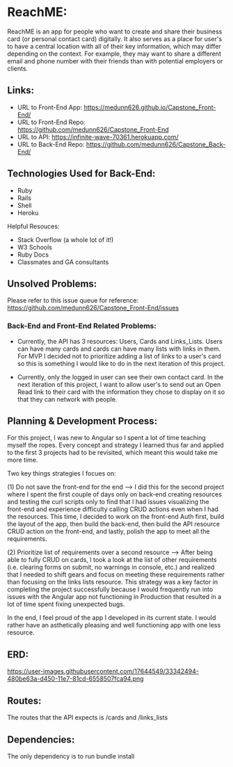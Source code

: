 # ReachME:
ReachME is an app for people who want to create and share their business card (or personal contact card) digitally. It also serves as a place for user's to have a central location with all of their key information, which may differ depending on the context. For example, they may want to share a different email and phone number with their friends than with potential employers or clients.

## Links:

- URL to Front-End App: https://medunn626.github.io/Capstone_Front-End/
- URL to Front-End Repo: https://github.com/medunn626/Capstone_Front-End
- URL to API: https://infinite-wave-70361.herokuapp.com/
- URL to Back-End Repo: https://github.com/medunn626/Capstone_Back-End/

## Technologies Used for Back-End:

- Ruby
- Rails
- Shell
- Heroku

Helpful Resouces:
- Stack Overflow (a whole lot of it!)
- W3 Schools
- Ruby Docs
- Classmates and GA consultants

## Unsolved Problems:

Please refer to this issue queue for reference: https://github.com/medunn626/Capstone_Front-End/issues

### Back-End and Front-End Related Problems:

- Currently, the API has 3 resources: Users, Cards and Links_Lists. Users can have many cards and cards can have many lists with links in them. For MVP I decided not to prioritize adding a list of links to a user's card so this is something I would like to do in the next iteration of this project.

- Currently, only the logged in user can see their own contact card. In the next iteration of this project, I want to allow user's to send out an Open Read link to their card with the information they chose to display on it so that they can network with people.

## Planning & Development Process:

For this project, I was new to Angular so I spent a lot of time teaching myself the ropes. Every concept and strategy I learned thus far and applied to the first 3 projects had to be revisited, which meant this would take me more time.

Two key things strategies I focues on:

(1) Do not save the front-end for the end --> I did this for the second project where I spent the first couple of days only on back-end creating resources and testing the curl scripts only to find that I had issues visualizing the front-end and experience difficulty calling CRUD actions even when I had the resources. This time, I decided to work on the front-end Auth first, build the layout of the app, then build the back-end, then build the API resource CRUD action on the front-end, and lastly, polish the app to meet all the requirements.

(2) Prioritize list of requirements over a second resource --> After being able to fully CRUD on cards, I took a look at the list of other requirements (i.e. clearing forms on submit, no warnings in console, etc.) and realized that I needed to shift gears and focus on meeting these requirements rather than focusing on the links lists resource. This strategy was a key factor in completing the project successfully because I would frequently run into issues with the Angular app not functioning in Production that resulted in a lot of time spent fixing unexpected bugs.

In the end, I feel proud of the app I developed in its current state. I would rather have an asthetically pleasing and well functioning app with one less resource.

## ERD:
https://user-images.githubusercontent.com/17644549/33342494-480be63a-d450-11e7-81cd-6558507fca94.png

## Routes:
The routes that the API expects is /cards and /links_lists

## Dependencies:
The only dependency is to run bundle install
